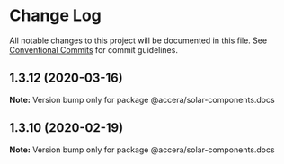 # Change Log

All notable changes to this project will be documented in this file.
See [Conventional Commits](https://conventionalcommits.org) for commit guidelines.

## 1.3.12 (2020-03-16)

**Note:** Version bump only for package @accera/solar-components.docs





## 1.3.10 (2020-02-19)

**Note:** Version bump only for package @accera/solar-components.docs
